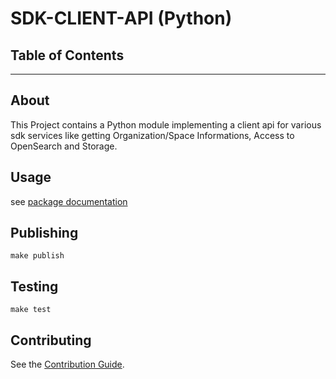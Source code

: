 # SDK-CLIENT-API (Python)

## Table of Contents

---

## About

This Project contains a Python module implementing a client api for various sdk services like getting Organization/Space Informations, Access to OpenSearch and
Storage.

## Usage

see [package documentation](docs/README_PACKAGE.md)

## Publishing

```console
make publish
```

## Testing

```console
make test
```

## Contributing

See the [Contribution Guide](CONTRIBUTING.md).